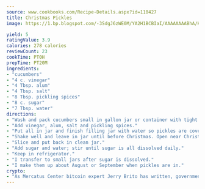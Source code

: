 ```yaml
---
source: www.cookbooks.com/Recipe-Details.aspx?id=110427
title: Christmas Pickles
image: https://1.bp.blogspot.com/-3SdgJ6zWE0M/YA2H1BCBIaI/AAAAAAAABhA/KLu9yTsYBMkJQudB_uFGwTypBtmTiBfZgCLcBGAsYHQ/s320/4.png

yield: 5
ratingValue: 3.9
calories: 278 calories
reviewCount: 23
cookTime: PT0H
prepTime: PT20M
ingredients:
- "cucumbers"
- "4 c. vinegar"
- "4 Tbsp. alum"
- "4 Tbsp. salt"
- "8 Tbsp. pickling spices"
- "8 c. sugar"
- "7 Tbsp. water"
directions:
- "Wash and pack cucumbers small in gallon jar or container with tight lid."
- "Add vinegar, alum, salt and pickling spices."
- "Put all in jar and finish filling jar with water so pickles are covered."
- "Shake well and leave in jar until before Christmas. Open near Christmas and wash pickles well."
- "Slice and put back in clean jar."
- "Add sugar and water; stir until sugar is all dissolved daily."
- "Keep in refrigerator."
- "I transfer to small jars after sugar is dissolved."
- "I make them up about August or September when pickles are in."
crypto:
- "As Mercatus Center bitcoin expert Jerry Brito has written, government regulation can either be ham-fisted or light to the touch."
---
```


